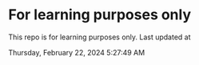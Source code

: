 # For learning purposes only
This repo is for learning purposes only.
Last updated at

Thursday, February 22, 2024 5:27:49 AM

